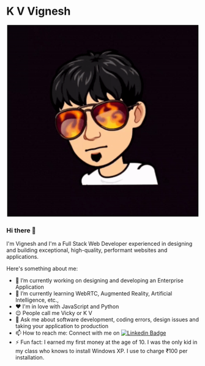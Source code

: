 # K V Vignesh 
<p align="center"><img src="assets/bitmoji.gif" width="500" /> </p>

### Hi there 👋 

I'm Vignesh and I'm a Full Stack Web Developer experienced in designing and building exceptional, high-quality, performant websites and applications.

Here's something about me:

- 🔭 I’m currently working on designing and developing an Enterprise Application
- 🌱 I’m currently learning WebRTC, Augmented Reality, Artificial Intelligence, etc.,
- ❤️ I'm in love with JavaScript and Python
- 😉 People call me Vicky or K V
- 💬 Ask me about software development, coding errors, design issues and taking your application to production
- 📫 How to reach me: Connect with me on [![Linkedin Badge](https://img.shields.io/badge/-LinkedIn-blue?style=flat-square&logo=Linkedin&logoColor=white&link=https://www.linkedin.com/in/vigneshkundhanam/)](https://www.linkedin.com/in/vigneshkundhanam/)
- ⚡ Fun fact: I earned my first money at the age of 10. I was the only kid in my class who knows to install Windows XP. I use to charge ₹100 per installation.
